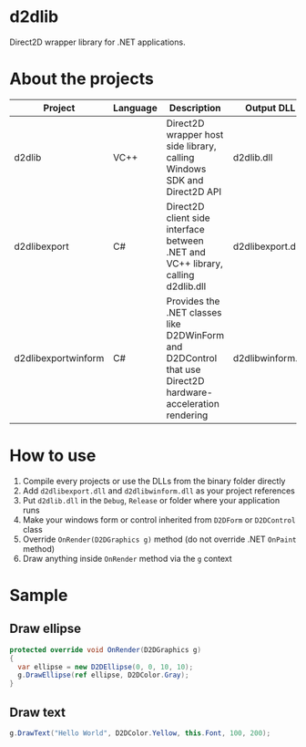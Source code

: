 # d2dlib

Direct2D wrapper library for .NET applications.

# About the projects

| Project | Language | Description | Output DLL | 
| --- | --- | --- | --- |
| d2dlib | VC++ | Direct2D wrapper host side library, calling Windows SDK and Direct2D API | d2dlib.dll | 
| d2dlibexport | C# | Direct2D client side interface between .NET and VC++ library, calling d2dlib.dll | d2dlibexport.dll |
| d2dlibexportwinform | C# | Provides the .NET classes like D2DWinForm and D2DControl that use Direct2D hardware-acceleration rendering | d2dlibwinform.dll |


# How to use

1. Compile every projects or use the DLLs from the binary folder directly
2. Add `d2dlibexport.dll` and `d2dlibwinform.dll` as your project references
3. Put `d2dlib.dll` in the `Debug`, `Release` or folder where your application runs
4. Make your windows form or control inherited from `D2DForm` or `D2DControl` class
5. Override `OnRender(D2DGraphics g)` method (do not override .NET `OnPaint` method)
6. Draw anything inside `OnRender` method via the `g` context

# Sample

## Draw ellipse

```csharp
protected override void OnRender(D2DGraphics g)
{
  var ellipse = new D2DEllipse(0, 0, 10, 10);
  g.DrawEllipse(ref ellipse, D2DColor.Gray);
}
```

## Draw text

```csharp
g.DrawText("Hello World", D2DColor.Yellow, this.Font, 100, 200);
```
